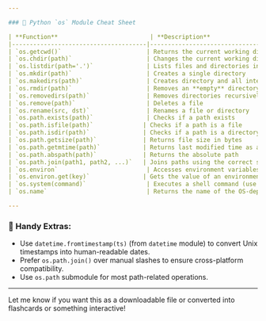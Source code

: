 ```yaml
---

### 🧾 Python `os` Module Cheat Sheet

| **Function**                          | **Description**                                                                 | **Example**                                  |
|--------------------------------------|---------------------------------------------------------------------------------|----------------------------------------------|
| `os.getcwd()`                        | Returns the current working directory                                           | `cwd = os.getcwd()`                          |
| `os.chdir(path)`                     | Changes the current working directory                                           | `os.chdir('/home/user/folder')`              |
| `os.listdir(path='.')`               | Lists files and directories in the specified path                               | `files = os.listdir()`                       |
| `os.mkdir(path)`                     | Creates a single directory                                                      | `os.mkdir('new_folder')`                     |
| `os.makedirs(path)`                  | Creates directory and all intermediate-level directories                        | `os.makedirs('folder/subfolder')`            |
| `os.rmdir(path)`                     | Removes an **empty** directory                                                  | `os.rmdir('empty_folder')`                   |
| `os.removedirs(path)`                | Removes directories recursively                                                 | `os.removedirs('folder/subfolder')`          |
| `os.remove(path)`                    | Deletes a file                                                                  | `os.remove('file.txt')`                      |
| `os.rename(src, dst)`                | Renames a file or directory                                                     | `os.rename('old.txt', 'new.txt')`            |
| `os.path.exists(path)`               | Checks if a path exists                                                         | `os.path.exists('file.txt')`                 |
| `os.path.isfile(path)`              | Checks if a path is a file                                                      | `os.path.isfile('file.txt')`                 |
| `os.path.isdir(path)`               | Checks if a path is a directory                                                 | `os.path.isdir('folder')`                    |
| `os.path.getsize(path)`             | Returns file size in bytes                                                      | `size = os.path.getsize('file.txt')`         |
| `os.path.getmtime(path)`            | Returns last modified time as a **Unix timestamp**                              | `ts = os.path.getmtime('file.txt')`          |
| `os.path.abspath(path)`             | Returns the absolute path                                                       | `abs_path = os.path.abspath('file.txt')`     |
| `os.path.join(path1, path2, ...)`   | Joins paths using the correct separator for the OS                             | `os.path.join('folder', 'file.txt')`         |
| `os.environ`                         | Accesses environment variables                                                  | `os.environ['HOME']`                         |
| `os.environ.get(key)`               | Gets the value of an environment variable                                       | `os.environ.get('PATH')`                     |
| `os.system(command)`                 | Executes a shell command (use `subprocess` instead for new code)               | `os.system('ls -l')`                          |
| `os.name`                            | Returns the name of the OS-dependent module imported (`'posix'`, `'nt'`, etc.) | `print(os.name)`                             |

---
```


### 🧠 Handy Extras:
- Use `datetime.fromtimestamp(ts)` (from `datetime` module) to convert Unix timestamps into human-readable dates.
- Prefer `os.path.join()` over manual slashes to ensure cross-platform compatibility.
- Use `os.path` submodule for most path-related operations.

---

Let me know if you want this as a downloadable file or converted into flashcards or something interactive!